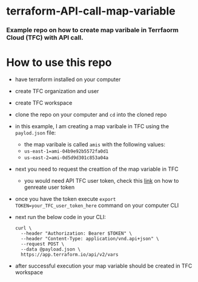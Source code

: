 # terraform-API-call-map-variable

### Example repo on how to create map varibale in Terrfaorm Cloud (TFC) with API call.

# How to use this repo 
- have terraform installed on your computer 
- create TFC organization and user 
- create TFC workspace 
- clone the repo on your computer and `cd` into the cloned repo
- in this example, I am creating a map varibale in TFC using the `paylod.json` file:
  - the map varibale is called `amis` with the following values:
  - `us-east-1=ami-04b9e92b5572fa0d1`
  - `us-east-2=ami-0d5d9d301c853a04a`
  
- next you need to request the creattion of the map variable in TFC
  - you would need API TFC user token, check this [link](https://www.terraform.io/docs/cloud/users-teams-organizations/api-tokens.html#user-api-tokens) on how to genreate user token
- once you have the token execute `export TOKEN=your_TFC_user_token_here` command on your computer CLI
- next run the below code in your CLI:
    ```
    curl \
      --header "Authorization: Bearer $TOKEN" \
      --header "Content-Type: application/vnd.api+json" \
      --request POST \
      --data @payload.json \
      https://app.terraform.io/api/v2/vars
    
    ```
- after successful execution your map variable should be created in TFC workspace
